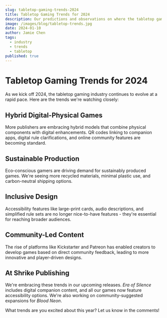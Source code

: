 ```yaml
---
slug: tabletop-gaming-trends-2024
title: Tabletop Gaming Trends for 2024
description: Our predictions and observations on where the tabletop gaming industry is heading this year.
image: /images/blog/tabletop-trends.jpg
date: 2024-01-10
author: Jamie Chen
tags:
  - industry
  - trends
  - tabletop
published: true
---
```


# Tabletop Gaming Trends for 2024

As we kick off 2024, the tabletop gaming industry continues to evolve at a rapid pace. Here are the trends we're watching closely:

## Hybrid Digital-Physical Games

More publishers are embracing hybrid models that combine physical components with digital enhancements. QR codes linking to companion apps, digital rule clarifications, and online community features are becoming standard.

## Sustainable Production

Eco-conscious gamers are driving demand for sustainably produced games. We're seeing more recycled materials, minimal plastic use, and carbon-neutral shipping options.

## Inclusive Design

Accessibility features like large-print cards, audio descriptions, and simplified rule sets are no longer nice-to-have features - they're essential for reaching broader audiences.

## Community-Led Content

The rise of platforms like Kickstarter and Patreon has enabled creators to develop games based on direct community feedback, leading to more innovative and player-driven designs.

## At Shrike Publishing

We're embracing these trends in our upcoming releases. *Era of Silence* includes digital companion content, and all our games now feature accessibility options. We're also working on community-suggested expansions for *Blood Neon*.

What trends are you excited about this year? Let us know in the comments!
